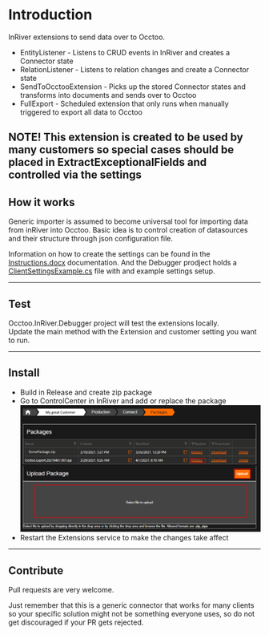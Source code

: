 # Introduction 
InRiver extensions to send data over to Occtoo.

* EntityListener - Listens to CRUD events in InRiver and creates a Connector state
* RelationListener - Listens to relation changes and create a Connector state
* SendToOcctooExtension - Picks up the stored Connector states and transforms into documents and sends over to Occtoo
* FullExport - Scheduled extension that only runs when manually triggered to export all data to Occtoo

**NOTE!
This extension is created to be used by many customers so special cases should be placed in ExtractExceptionalFields and controlled via the settings**
---
## How it works
Generic importer is assumed to become universal tool for importing data from inRiver into Occtoo. Basic idea is to control creation of datasources and their structure through json configuration file.

Information on how to create the settings can be found in the [Instructions.docx](./doc/Instructions.docx) documentation. And the Debugger prodject holds a [ClientSettingsExample.cs](src/Occtoo.InRiver.Debugger/Settings/Clients/ClientSettingsExample.cs) file with and example settings setup.

---
## Test
Occtoo.InRiver.Debugger project will test the extensions locally.  
Update the main method with the Extension and customer setting you want to run.

---
## Install
 * Build in Release and create zip package
 * Go to ControlCenter in InRiver and add or replace the package  
 ![Control Center in InRiver](./doc/Extension_Installation.png)
 * Restart the Extensions service to make the changes take affect

 ---
 ## Contribute
 Pull requests are very welcome.

 Just remember that this is a generic connector that works for many clients so your specific solution might not be something everyone uses, so do not get discouraged if your PR gets rejected.
